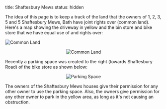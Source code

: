 title: Shaftesbury Mews
status: hidden

The idea of this page is to keep a track of the land that the owners of 1, 2, 3, 5 and
5 Shaftesbury Mews, Bath have joint rights over (common land). Here's a map showing the
driveway in yellow and the bin store and bike store that we have equal use of and rights
over:

![Common Land](/url "Common Land")

<p style="text-align: center">
  <img alt="Common Land" title="Common Land"
    src="{static}/images/2022/shaftesbury_mews_map.jpg">
</p>

Recently a parking space was created to the right (towards Shaftesbury Road) of the bike
store as shown below:

<p style="text-align: center">
  <img alt="Parking Space" title="Parking Space"
    src="{static}/images/2022/shaftesbury_mews_parking_space.jpg">
</p>


The owners of the Shaftesbury Mews houses give their permission for any other owner to
use the parking space. Also, the owners give permission for any other owner to park in
the yellow area, as long as it's not causing an obstruction.
